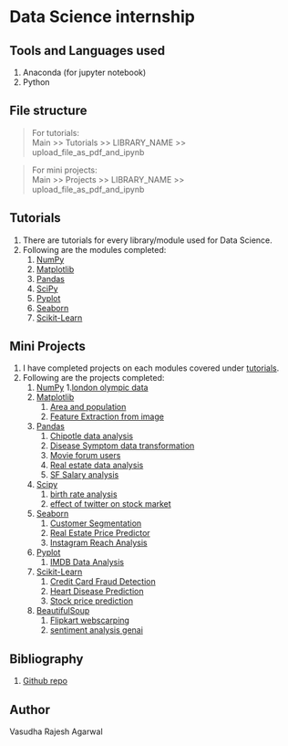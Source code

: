 # Data Science internship

## Tools and Languages used

1. Anaconda (for jupyter notebook)
2. Python 

## File structure

> For tutorials:  
    Main >> Tutorials >> LIBRARY_NAME >> upload_file_as_pdf_and_ipynb

> For mini projects:  
    Main >> Projects >> LIBRARY_NAME >> upload_file_as_pdf_and_ipynb

## Tutorials

1. There are tutorials for every library/module used for Data Science.
2. Following are the modules completed:
    1. [NumPy](Tutorials/Numpy)
    2. [Matplotlib](Tutorials/Matplotlib)
    3. [Pandas](Tutorials/Pandas)
    4. [SciPy](Tutorials/SciPy)
    5. [Pyplot](Tutorials/Pyplot)
    6. [Seaborn](Tutorials/Seaborn)
    7. [Scikit-Learn](Tutorials/Scikit-Learn)

## Mini Projects

1. I have completed projects on each modules covered under [tutorials](Tutorials).
2. Following are the projects completed:  
    1. [NumPy](mini_projects/NumPy)
       1.[london olympic data](mini_projects/NumPy/london_olympic_data)
    3. [Matplotlib](mini_projects/Matplotlib)
       1. [Area and population](mini_projects/Matplotlib/area_population_california)
       2. [Feature Extraction from image](mini_projects/Matplotlib/feature_extraction_from_image)
    4. [Pandas](mini_projects/Pandas)
       1. [Chipotle data analysis](mini_projects/Pandas/Chipotle_data_analysis)
       2. [Disease Symptom data transformation](mini_projects/Pandas/Disease_symptom_data_transformation)
       3. [Movie forum users](mini_projects/Pandas/Movie_forum_users_data_cleaning)
       4. [Real estate data analysis](mini_projects/Pandas/real_estate_data)
       5. [SF Salary analysis](mini_projects/Pandas/SF_salaries_project)
    5. [Scipy](mini_projects/SciPy)
       1. [birth rate analysis](mini_projects/SciPy/birth_rate_analysis)
       2. [effect of twitter on stock market](mini_projects/SciPy/effect_of_twitter_on_stock_market)
    6. [Seaborn](mini_projects/Seaborn)
       1. [Customer Segmentation](mini_projects/Seaborn/customer_segmentation.ipynb)
       2. [Real Estate Price Predictor](mini_projects/Seaborn/real_estate_price_prediction.ipynb)
       3. [Instagram Reach Analysis](mini_projects/Seaborn/Instagram_reach_analysis.ipynb)
    7. [Pyplot](mini_projects/Pyplot)
       1. [IMDB Data Analysis](mini_projects/Pyplot/Imdb_data_analysis.ipynb)
    8. [Scikit-Learn](mini_projects/Scikit-Learn)
       1. [Credit Card Fraud Detection](mini_projects/Scikit-Learn/Credit_card_fraud_detection)
       2. [Heart Disease Prediction](mini_projects/Scikit-Learn/Heart_disease_prediction)
       3. [Stock price prediction](mini_projects/Scikit-Learn/stock_price_prediction)
    9. [BeautifulSoup](mini_projects/BeautifulSoup)
       1. [Flipkart webscarping](mini_projects/BeautifulSoup/Flipkart_webscrapping)
       2. [sentiment analysis genai](mini_projects/BeautifulSoup/sentiment_analysis_genai)
## Bibliography

1. [Github repo](https://github.com/nitinkumar30/Data-Science-mini-projects)


## Author

Vasudha Rajesh Agarwal
